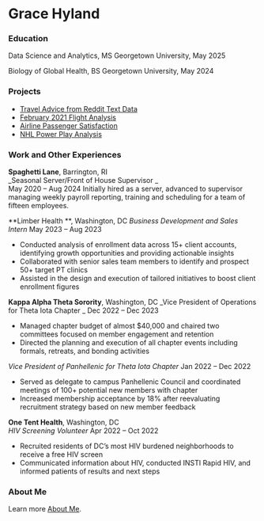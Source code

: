 # Grace Hyland

### Education
Data Science and Analytics, MS
Georgetown University, May 2025

Biology of Global Health, BS
Georgetown University, May 2024

### Projects

- [Travel Advice from Reddit Text Data](projects/project1.md)
- [February 2021 Flight Analysis](projects/project2.md)
- [Airline Passenger Satisfaction](projects/project3.md)
- [NHL Power Play Analysis](projects/project4.md)

### Work and Other Experiences

**Spaghetti Lane**, Barrington, RI </br>
_Seasonal Server/Front of House Supervisor _  </br>
May 2020 – Aug 2024
Initially hired as a server, advanced to supervisor managing weekly payroll reporting, training and scheduling for a team of fifteen employees. </br>

**Limber Health	**, Washington, DC 
_Business Development and Sales Intern_
May 2023 – Aug 2023
* Conducted analysis of enrollment data across 15+ client accounts, identifying growth opportunities and providing actionable insights
* Collaborated with senior sales team members to identify and prospect 50+ target PT clinics
* Assisted in the design and execution of tailored initiatives to boost client enrollment figures

**Kappa Alpha Theta Sorority**, Washington, DC
_Vice President of Operations for Theta Iota Chapter _
Dec 2022 – Dec 2023
* Managed chapter budget of almost $40,000 and chaired two committees focused on member engagement and retention
* Directed the planning and execution of all chapter events including formals, retreats, and bonding activities

_Vice President of Panhellenic for Theta Iota Chapter_ 
Jan 2022 – Dec 2022
* Served as delegate to campus Panhellenic Council and coordinated meetings of 100+ potential new members with chapter
* Increased membership acceptance by 18% after reevaluating recruitment strategy based on new member feedback

**One Tent Health**, Washington, DC                                    
_HIV Screening Volunteer_
Apr 2022 – Oct 2022
* Recruited residents of DC’s most HIV burdened neighborhoods to receive a free HIV screen
* Communicated information about HIV, conducted INSTI Rapid HIV, and  informed patients of results and next steps

### About Me
Learn more [About Me](about.md).
